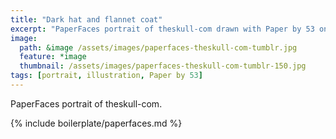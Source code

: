 ```yaml
---
title: "Dark hat and flannet coat"
excerpt: "PaperFaces portrait of theskull-com drawn with Paper by 53 on an iPad."
image: 
  path: &image /assets/images/paperfaces-theskull-com-tumblr.jpg 
  feature: *image
  thumbnail: /assets/images/paperfaces-theskull-com-tumblr-150.jpg
tags: [portrait, illustration, Paper by 53]
---
```


PaperFaces portrait of theskull-com.

{% include boilerplate/paperfaces.md %}
